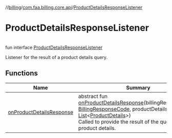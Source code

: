 //[billing](../../../index.md)/[com.faa.billing.core.api](../index.md)/[ProductDetailsResponseListener](index.md)

# ProductDetailsResponseListener

\
fun interface [ProductDetailsResponseListener](index.md)

Listener for the result of a product details query.

## Functions

| Name | Summary |
|---|---|
| [onProductDetailsResponse](onProductDetails-response.md) | abstract fun [onProductDetailsResponse](onProductDetails-response.md)(billingResponseCode: [BillingResponseCode](../BillingResponseCode/index.md), productDetailsList: [List](https://kotlinlang.org/api/latest/jvm/stdlib/kotlin.collections/-list/index.html)&lt;[ProductDetails](../ProductDetails/index.md)&gt;)<br>Called to provide the result of the query for product details. |
